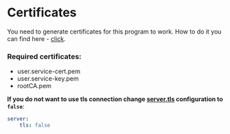 # Certificates

You need to generate certificates for this program to work. How to do it you can find here - [click](https://github.com/durudex/durudex-gateway/blob/main/certs/README.md).

### Required certificates:
+ user.service-cert.pem
+ user.service-key.pem
+ rootCA.pem

**If you do not want to use tls connection change [server.tls](https://github.com/Durudex/durudex-user-service/blob/main/configs/main.yml) configuration to `false`**:
```yml
server:
    tls: false
```
